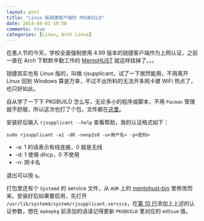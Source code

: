 ```yaml
---
layout: post
title: "Linux 版锐捷客户端的 PKGBUILD"
date: 2014-04-01 19:58
comments: true
categories: [Linux, Arch Linux]
---
```


在愚人节的今天，学校全面强制使用 4.99 版本的锐捷客户端作为上网认证，之前一直在 Arch 下默默辛勤工作的 [MentoHUST][mht] 就这样挂掉了。。。   

锐捷其实也有 Linux 版的，叫做 rjsupplicant，试了一下居然能用，不用离开 Linux 回到 Windows 算是万幸，不过不出所料的无法开多网卡建 WiFi 热点了，也只好如此。   

自从学了一下下 PKGBUILD 怎么写，无论多小的程序或脚本，不用 `Pacman` 管理就不舒服，所以这次也打了个包，文件都在[这里][download]。   

安装好后输入 `rjsupplicant --help` 查看帮助，我的认证格式如下：
```
sudo rjsupplicant -a1 -d0 -nenp2s0 -u<用户名> -p<密码>
```

- -a:   1 的话表示有线连接，0 就是无线
- -d:   1 使用 dhcp，0 不使用
- -n:   网卡名

退出可以按 `q`。   

打包里还有个 `Systemd` 的 service 文件，从 `AUR` 上的 [mentohust-bin][aur] 里修改而来。安装好后如果要启用，先打开 `/usr/lib/systemd/system/rjsupplicant.service`，在[第 10 行][service]添加上上述的认证参数，想在 `makepkg` 前添加的话请记得更新 `PKGBUILD` 里对应的 `md5sum` 值。



[mht]: https://code.google.com/p/mentohust/
[download]: https://github.com/wenLiangcan/PKGBUILD/tree/master/rjsupplicant
[aur]: https://aur.archlinux.org/packages/mentohust-bin/
[service]: https://github.com/wenLiangcan/PKGBUILD/blob/master/rjsupplicant/rjsupplicant.service#L10

